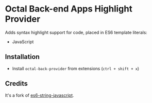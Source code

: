 # Octal Back-end Apps Highlight Provider

Adds syntax highlight support for code, placed in ES6 template literals:
- JavaScript

## Installation

- Install `octal-back-provider` from extensions (`ctrl + shift + x`)

## Credits

It's a fork of [es6-string-javascript](https://github.com/zjcompt/es6-string-javascript).
